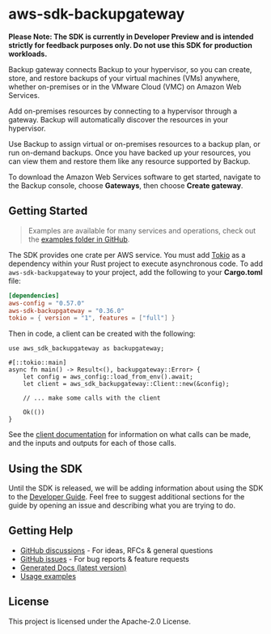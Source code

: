 # aws-sdk-backupgateway

**Please Note: The SDK is currently in Developer Preview and is intended strictly for
feedback purposes only. Do not use this SDK for production workloads.**

Backup gateway connects Backup to your hypervisor, so you can create, store, and restore backups of your virtual machines (VMs) anywhere, whether on-premises or in the VMware Cloud (VMC) on Amazon Web Services.

Add on-premises resources by connecting to a hypervisor through a gateway. Backup will automatically discover the resources in your hypervisor.

Use Backup to assign virtual or on-premises resources to a backup plan, or run on-demand backups. Once you have backed up your resources, you can view them and restore them like any resource supported by Backup.

To download the Amazon Web Services software to get started, navigate to the Backup console, choose __Gateways__, then choose __Create gateway__.

## Getting Started

> Examples are available for many services and operations, check out the
> [examples folder in GitHub](https://github.com/awslabs/aws-sdk-rust/tree/main/examples).

The SDK provides one crate per AWS service. You must add [Tokio](https://crates.io/crates/tokio)
as a dependency within your Rust project to execute asynchronous code. To add `aws-sdk-backupgateway` to
your project, add the following to your **Cargo.toml** file:

```toml
[dependencies]
aws-config = "0.57.0"
aws-sdk-backupgateway = "0.36.0"
tokio = { version = "1", features = ["full"] }
```

Then in code, a client can be created with the following:

```rust,no_run
use aws_sdk_backupgateway as backupgateway;

#[::tokio::main]
async fn main() -> Result<(), backupgateway::Error> {
    let config = aws_config::load_from_env().await;
    let client = aws_sdk_backupgateway::Client::new(&config);

    // ... make some calls with the client

    Ok(())
}
```

See the [client documentation](https://docs.rs/aws-sdk-backupgateway/latest/aws_sdk_backupgateway/client/struct.Client.html)
for information on what calls can be made, and the inputs and outputs for each of those calls.

## Using the SDK

Until the SDK is released, we will be adding information about using the SDK to the
[Developer Guide](https://docs.aws.amazon.com/sdk-for-rust/latest/dg/welcome.html). Feel free to suggest
additional sections for the guide by opening an issue and describing what you are trying to do.

## Getting Help

* [GitHub discussions](https://github.com/awslabs/aws-sdk-rust/discussions) - For ideas, RFCs & general questions
* [GitHub issues](https://github.com/awslabs/aws-sdk-rust/issues/new/choose) - For bug reports & feature requests
* [Generated Docs (latest version)](https://awslabs.github.io/aws-sdk-rust/)
* [Usage examples](https://github.com/awslabs/aws-sdk-rust/tree/main/examples)

## License

This project is licensed under the Apache-2.0 License.

